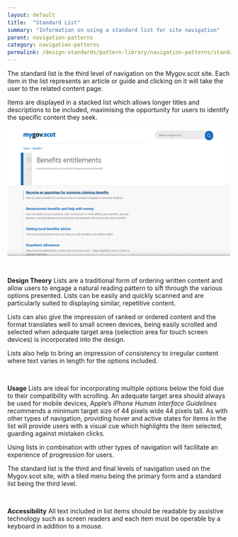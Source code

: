 ```yaml
---
layout: default
title:  "Standard List"
summary: "Information on using a standard list for site navigation"
parent: navigation-patterns
category: navigation-patterns
permalink: /design-standards/pattern-library/navigation-patterns/standard-list/
---
```


The standard list is the third level of navigation on the Mygov.scot site. Each item in the list represents an article or guide and clicking on it will take the user to the related content page.

Items are displayed in a stacked list which allows longer titles and descriptions to be included, maximising the opportunity for users to identify the specific content they seek.

![Tiled menu with first tile showing the hover state applied.](/assets/images/Design-standards-images/Standardlist.jpg)  

<br>

**Design Theory**
Lists are a traditional form of ordering written content and allow users to engage a natural reading pattern to sift through the various options presented. Lists can be easily and quickly scanned and are particularly suited to displaying similar, repetitive content.

Lists can also give the impression of ranked or ordered content and the format translates well to small screen devices, being easily scrolled and selected when adequate target area (selection area for touch screen devices) is incorporated into the design.

Lists also help to bring an impression of consistency to irregular content where text varies in length for the options included.

<br>

**Usage**
Lists are ideal for incorporating multiple options below the fold due to their compatibility with scrolling. An adequate target area should always be used for mobile devices, Apple’s _iPhone Human Interface Guidelines_ recommends a minimum target size of 44 pixels wide 44 pixels tall. As with other types of navigation, providing hover and active states for items in the list will provide users with a visual cue which highlights the item selected, guarding against mistaken clicks.

Using lists in combination with other types of navigation will facilitate an experience of progression for users.

The standard list is the third and final levels of navigation used on the Mygov.scot site, with a tiled menu being the primary form and a standard list being the third level.

<br>

**Accessibility**
All text included in list items should be readable by assistive technology such as screen readers and each item must be operable by a keyboard in addition to a mouse.
